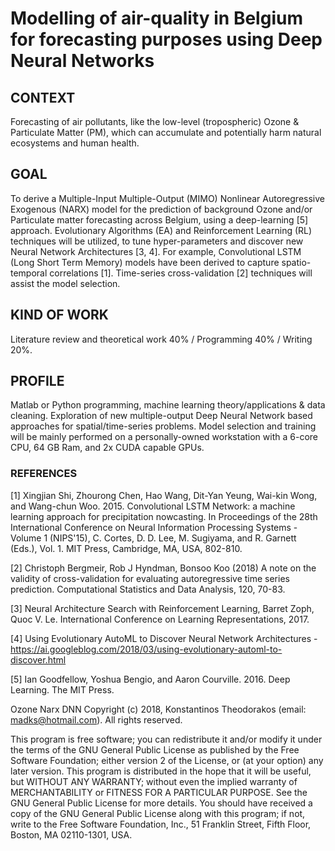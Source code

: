 # Modelling of air-quality in Belgium for forecasting purposes using Deep Neural Networks 

## CONTEXT
Forecasting of air pollutants, like the low-level (tropospheric) Ozone & Particulate Matter (PM), which can accumulate and potentially harm natural ecosystems and human health.

## GOAL
To derive a Multiple-Input Multiple-Output (MIMO) Nonlinear Autoregressive Exogenous (NARX) model for the prediction of background Ozone and/or Particulate matter forecasting across Belgium, using a deep-learning [5] approach.
Evolutionary Algorithms (EA) and Reinforcement Learning (RL) techniques will be utilized, to tune hyper-parameters and discover new Neural Network Architectures [3, 4]. For example, Convolutional LSTM (Long Short Term Memory) models have been derived to capture spatio-temporal correlations [1]. Time-series cross-validation [2] techniques will assist the model selection.

## KIND OF WORK
Literature review and theoretical work 40% / Programming 40% / Writing 20%.

## PROFILE
Matlab or Python programming, machine learning theory/applications & data cleaning. Exploration of new multiple-output Deep Neural Network based approaches for spatial/time-series problems. Model selection and training will be mainly performed on a personally-owned workstation with a 6-core CPU, 64 GB Ram, and 2x CUDA capable GPUs.

### REFERENCES

[1] Xingjian Shi, Zhourong Chen, Hao Wang, Dit-Yan Yeung, Wai-kin Wong, and Wang-chun Woo. 2015. Convolutional LSTM Network: a machine learning approach for precipitation nowcasting. In Proceedings of the 28th International Conference on Neural Information Processing Systems - Volume 1 (NIPS'15), C. Cortes, D. D. Lee, M. Sugiyama, and R. Garnett (Eds.), Vol. 1. MIT Press, Cambridge, MA, USA, 802-810.

[2] Christoph Bergmeir, Rob J Hyndman, Bonsoo Koo (2018) A note on the validity of cross-validation for evaluating autoregressive time series prediction. Computational Statistics and Data Analysis, 120, 70-83.

[3] Neural Architecture Search with Reinforcement Learning, Barret Zoph, Quoc V. Le. International Conference on Learning Representations, 2017.

[4] Using Evolutionary AutoML to Discover Neural Network Architectures - https://ai.googleblog.com/2018/03/using-evolutionary-automl-to-discover.html

[5] Ian Goodfellow, Yoshua Bengio, and Aaron Courville. 2016. Deep Learning. The MIT Press.

Ozone Narx DNN
Copyright (c) 2018, Konstantinos Theodorakos (email: madks@hotmail.com).
All rights reserved.

This program is free software; you can redistribute it and/or modify it under the terms of the GNU General Public License as published by the Free Software Foundation; either version 2 of the License, or (at your option) any later version.
This program is distributed in the hope that it will be useful, but WITHOUT ANY WARRANTY; without even the implied warranty of MERCHANTABILITY or FITNESS FOR A PARTICULAR PURPOSE.  See the GNU General Public License for more details.
You should have received a copy of the GNU General Public License along with this program; if not, write to the Free Software Foundation, Inc., 51 Franklin Street, Fifth Floor, Boston, MA  02110-1301, USA.
